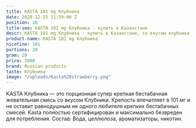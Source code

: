 ```yaml
---
title: KASTA 101 mg Клубника
date: 2020-12-25 11:59:00 Z
position: 16
title-seo: KASTA 101 mg Клубника - купить в Казахстане
descr: KASTA 101 mg Клубника - купить в Казахстане, со вкусом клубники .
product-name: KASTA 101 mg Клубника
nicotine: 101
portions: 20
gram: 20
price: 2000
brand: Russian products
taste: Клубника
image: "/uploads/Kasta%20strawberry.png"
---
```


KASTA Клубника — это порционная супер крепкая бестабачная жевательная смесь со вкусом Клубники. Крепость впечатляет в 101 мг и не оставит равнодушным не одного любителя крепких бестабачных смесей. Kasta полностью сертифицирован и максимально безвреден для потребления. Состав: Вода, целлюлоза, ароматизаторы, никотин.
